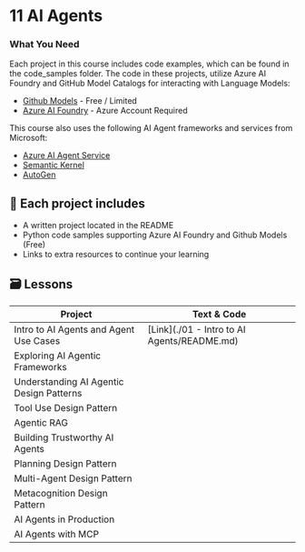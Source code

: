 # 11 AI Agents


### What You Need 

Each project in this course includes code examples, which can be found in the code_samples folder.
The code in these projects, utilize Azure AI Foundry and GitHub Model Catalogs for interacting with Language Models:

- [Github Models](https://aka.ms/ai-agents-beginners/github-models) - Free / Limited
- [Azure AI Foundry](https://aka.ms/ai-agents-beginners/ai-foundry) - Azure Account Required

This course also uses the following AI Agent frameworks and services from Microsoft:

- [Azure AI Agent Service](https://aka.ms/ai-agents-beginners/ai-agent-service)
- [Semantic Kernel](https://aka.ms/ai-agents-beginners/semantic-kernel)
- [AutoGen](https://aka.ms/ai-agents/autogen)

## 📂 Each project includes

- A written project located in the README
- Python code samples supporting Azure AI Foundry and Github Models (Free)
- Links to extra resources to continue your learning


## 🗃️ Lessons

| **Project**                              | **Text & Code**                                    |
|------------------------------------------|----------------------------------------------------|
| Intro to AI Agents and Agent Use Cases   | [Link](./01 - Intro to AI Agents/README.md)          |
| Exploring AI Agentic Frameworks          |
| Understanding AI Agentic Design Patterns |
| Tool Use Design Pattern                  |
| Agentic RAG                              |
| Building Trustworthy AI Agents           |
| Planning Design Pattern                  |
| Multi-Agent Design Pattern               |
| Metacognition Design Pattern             |
| AI Agents in Production                  |
| AI Agents with MCP                       |
